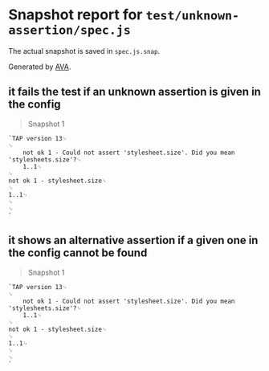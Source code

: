 # Snapshot report for `test/unknown-assertion/spec.js`

The actual snapshot is saved in `spec.js.snap`.

Generated by [AVA](https://ava.li).

## it fails the test if an unknown assertion is given in the config

> Snapshot 1

    `TAP version 13␊
    ␊
        not ok 1 - Could not assert 'stylesheet.size'. Did you mean 'stylesheets.size'?␊
        1..1␊
    ␊
    not ok 1 - stylesheet.size␊
    ␊
    1..1␊
    ␊
    ␊
    `

## it shows an alternative assertion if a given one in the config cannot be found

> Snapshot 1

    `TAP version 13␊
    ␊
        not ok 1 - Could not assert 'stylesheet.size'. Did you mean 'stylesheets.size'?␊
        1..1␊
    ␊
    not ok 1 - stylesheet.size␊
    ␊
    1..1␊
    ␊
    ␊
    `
